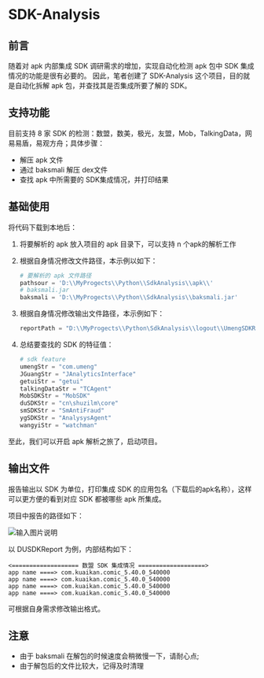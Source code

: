 # SDK-Analysis

## 前言

随着对 apk 内部集成 SDK 调研需求的增加，实现自动化检测 apk 包中 SDK 集成情况的功能是很有必要的。 因此，笔者创建了 SDK-Analysis 这个项目，目的就是自动化拆解 apk 包，并查找其是否集成所要了解的 SDK。

## 支持功能

目前支持 8 家 SDK 的检测：数盟，数美，极光，友盟，Mob，TalkingData，网易易盾，易观方舟；具体步骤：

- 解压 apk 文件
- 通过 baksmali 解压 dex文件
- 查找 apk 中所需要的 SDK集成情况，并打印结果

## 基础使用
将代码下载到本地后：

1. 将要解析的 apk 放入项目的 apk 目录下，可以支持 n 个apk的解析工作

2. 根据自身情况修改文件路径，本示例以如下：

   ```Python
   # 要解析的 apk 文件路径
   pathsour = 'D:\\MyProgects\\Python\\SdkAnalysis\\apk\\'
   # baksmali.jar
   baksmali = 'D:\\MyProgects\\Python\\SdkAnalysis\\baksmali.jar'
   ```

3. 根据自身情况修改输出文件路径，本示例如下：

   ```Python
   reportPath = "D:\\MyProgects\\Python\SdkAnalysis\\logout\\UmengSDKReport.txt"
   ```

4. 总结要查找的 SDK 的特征值：

   ```Python
   # sdk feature
   umengStr = "com.umeng"
   JGuangStr = "JAnalyticsInterface"
   getuiStr = "getui"
   talkingDataStr = "TCAgent"
   MobSDKStr = "MobSDK"
   duSDKStr = "cn\shuzilm\core"
   smSDKStr = "SmAntiFraud"
   ygSDKStr = "AnalysysAgent"
   wangyiStr = "watchman"
   ```

至此，我们可以开启 apk 解析之旅了，启动项目。

## 输出文件

报告输出以 SDK 为单位，打印集成 SDK 的应用包名（下载后的apk名称），这样可以更方便的看到对应 SDK 都被哪些 apk 所集成。

项目中报告的路径如下：

![输入图片说明](https://images.gitee.com/uploads/images/2019/0618/160651_8e6448e3_5083058.png "19BFC349-7D7D-41af-B55B-9D6F585A1E8C.png")

以 DUSDKReport 为例，内部结构如下：

```
<=================== 数盟 SDK 集成情况 ===================>
app name ====> com.kuaikan.comic_5.40.0_540000
app name ====> com.kuaikan.comic_5.40.0_540000
app name ====> com.kuaikan.comic_5.40.0_540000
app name ====> com.kuaikan.comic_5.40.0_540000
```

可根据自身需求修改输出格式。

## 注意

- 由于  baksmali 在解包的时候速度会稍微慢一下，请耐心点;
- 由于解包后的文件比较大，记得及时清理

